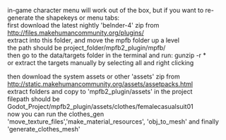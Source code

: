 in-game character menu will work out of the box, but if you want to re-generate the shapekeys or menu tabs:  
first download the latest nightly 'belnder-4' zip from http://files.makehumancommunity.org/plugins/  
extract into this folder, and move the mpfb folder up a level  
the path should be project_folder/mpfb2_plugin/mpfb/  
then go to the data/targets folder in the terminal and run: gunzip -r *  
or extract the targets manually by selecting all and right clicking  
  
then download the system assets or other 'assets' zip from http://static.makehumancommunity.org/assets/assetpacks.html  
extract folders and copy to 'mpfb2_plugin/assets' in the project  
filepath should be Godot_Project/mpfb2_plugin/assets/clothes/femalecasualsuit01  
now you can run the clothes_gen 'move_texture_files','make_material_resources', 'obj_to_mesh' and finally 'generate_clothes_mesh'  